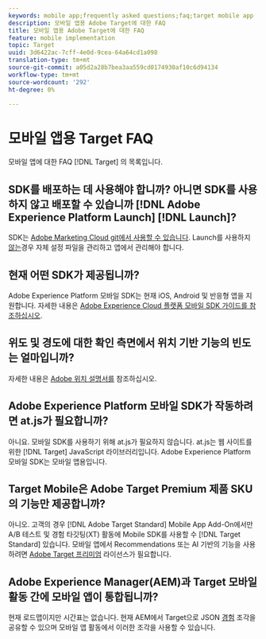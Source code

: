 ```yaml
---
keywords: mobile app;frequently asked questions;faq;target mobile app
description: 모바일 앱용 Adobe Target에 대한 FAQ
title: 모바일 앱용 Adobe Target에 대한 FAQ
feature: mobile implementation
topic: Target
uuid: 3d6422ac-7cff-4e0d-9cea-64a64cd1a098
translation-type: tm+mt
source-git-commit: a05d2a28b7bea3aa559cd0174930af10c6d94134
workflow-type: tm+mt
source-wordcount: '292'
ht-degree: 0%

---
```



# 모바일 앱용 Target FAQ

모바일 앱에 대한 FAQ [!DNL Target] 의 목록입니다.

## SDK를 배포하는 데 사용해야 합니까? 아니면 SDK를 사용하지 않고 배포할 수 있습니까 [!DNL Adobe Experience Platform Launch] [!DNL Launch]?

SDK는 [Adobe Marketing Cloud git에서 사용할 수 있습니다](https://github.com/Adobe-Marketing-Cloud/acp-sdks/). Launch를 사용하지 [않는](https://experienceleague.adobe.com/docs/launch/using/overview.html)경우 자체 설정 파일을 관리하고 앱에서 관리해야 합니다.

## 현재 어떤 SDK가 제공됩니까?

Adobe Experience Platform 모바일 SDK는 현재 iOS, Android 및 반응형 앱을 지원합니다. 자세한 내용은 [Adobe Experience Cloud 플랫폼 모바일 SDK 가이드를 참조하십시오](https://aep-sdks.gitbook.io/docs/).

## 위도 및 경도에 대한 확인 측면에서 위치 기반 기능의 빈도는 얼마입니까?

자세한 내용은 [Adobe 위치 설명서를](https://placesdocs.com/places-services-by-adobe-documentation/) 참조하십시오.

## Adobe Experience Platform 모바일 SDK가 작동하려면 at.js가 필요합니까?

아니요. 모바일 SDK를 사용하기 위해 at.js가 필요하지 않습니다. at.js는 웹 사이트를 위한 [!DNL Target] JavaScript 라이브러리입니다. Adobe Experience Platform 모바일 SDK는 모바일 앱용입니다.

## Target Mobile은 Adobe Target Premium 제품 SKU의 기능만 제공합니까?

아니오. 고객의 경우 [!DNL Adobe Target Standard] Mobile App Add-On에서만 A/B 테스트 및 경험 타깃팅(XT) 활동에 Mobile SDK를 사용할 수 [!DNL Target Standard] 있습니다. 모바일 앱에서 Recommendations 또는 AI 기반의 기능을 사용하려면 [Adobe Target 프리미엄](/help/c-intro/intro.md#premium) 라이선스가 필요합니다.

## Adobe Experience Manager(AEM)과 Target 모바일 활동 간에 모바일 앱이 통합됩니까?

현재 로드맵이지만 시간표는 없습니다. 현재 AEM에서 Target으로 JSON [경험](/help/c-experiences/c-manage-content/aem-experience-fragments.md) 조각을 공유할 수 있으며 모바일 앱 활동에서 이러한 조각을 사용할 수 있습니다.
